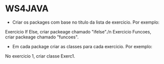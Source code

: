 # WS4JAVA

- Criar os packages com base no titulo da lista de exercicio. Por exemplo:

Exercicio If Else, criar packeage chamado "ifelse"./n
Exercicio Funcoes, criar packeage chamado "funcoes".

- Em cada package criar as classes para cada exercicio. Por exemplo:

No exercicio 1, criar classe Exerc1.
